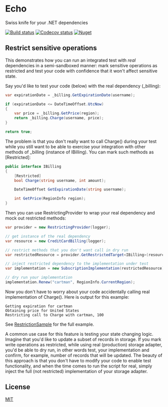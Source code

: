 # Echo

Swiss knife for your .NET dependencies

[![Build status](https://img.shields.io/appveyor/ci/daulet/echo/master.svg)](https://ci.appveyor.com/project/daulet/echo)
[![Codecov status](https://img.shields.io/codecov/c/github/daulet/echo.svg)](https://codecov.io/gh/daulet/Echo)
[![Nuget](https://img.shields.io/nuget/v/Echo.svg)](https://www.nuget.org/packages/echo/)

## Restrict sensitive operations

This demonstrates how you can run an integrated test with *real* dependencies in a semi-sandboxed manner: mark sensitive operations as restricted and test your code with confidence that it won't affect sensitive state.

Say you'd like to test your code (below) with the real dependency (_billing):

``` csharp
var expirationDate = _billing.GetExpirationDate(username);

if (expirationDate <= DateTimeOffset.UtcNow)
{
    var price = _billing.GetPrice(region);
    return _billing.Charge(username, price);
}

return true;
```

The problem is that you don't really want to call Charge() during your test while you still want to be able to exercise your integration with other methods of _billing (instance of IBilling). You can mark such methods as [Restricted]:

``` csharp
public interface IBilling
{
    [Restricted]
    bool Charge(string username, int amount);

    DateTimeOffset GetExpirationDate(string username);

    int GetPrice(RegionInfo region);
}
```

Then you can use RestrictingProvider to wrap your real dependency and mock out restricted methods:

``` csharp
var provider = new RestrictingProvider(logger);

// get instance of the real dependency
var resource = new CreditCardBilling(logger);

// restrict methods that you don't want call in dry run
var restrictedResource = provider.GetRestrictedTarget<IBilling>(resource);

// inject restricted dependency to the implementation under test
var implementation = new SubscriptionImplementation(restrictedResource);

// dry run your implementation
implementation.Renew("cartman", RegionInfo.CurrentRegion);
```

Now you don't have to worry about your code accidentally calling real implementation of Charge(). Here is output for this example:

``` text
Getting expiration for cartman
Obtaining price for United States
Restricting call to Charge with cartman, 100
```

See [RestrictionSample](/sample/RestrictionSample) for the full example.

A common use case for this feature is testing your state changing logic. Imagine that you'd like to update a subset of records in storage. If you mark write operations as restricted, while using real (production) storage adapter, you'd be able to dry run, in other words test, your implementation and confirm, for example, number of records that will be updated. The beauty of this approach is that you don't have to modify your code to enable test functionality, and when the time comes to run the script for real, simply inject the full (not restricted) implementation of your storage adapter.

## License

[MIT](./LICENSE.md)